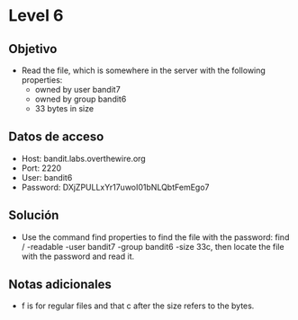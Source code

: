 # Level 6

## Objetivo
- Read the file, which is somewhere in the server with the following properties: 
	-   owned by user bandit7
	-   owned by group bandit6
	-   33 bytes in size

## Datos de acceso
- Host: bandit.labs.overthewire.org
- Port: 2220
- User: bandit6
- Password: DXjZPULLxYr17uwoI01bNLQbtFemEgo7

## Solución
- Use the command find properties to find the file with the password: find / -readable -user bandit7 -group bandit6 -size 33c, then locate the file with the password and read it.


## Notas adicionales
- f is for regular files and that c after the size refers to the bytes.